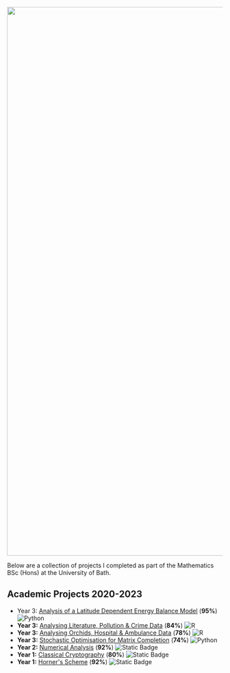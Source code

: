 <img src="https://github.com/callumgregory/callumgregory/assets/139076366/46257324-5831-4c96-86a0-b15d10d42c19" width="1280"/><br>

Below are a collection of projects I completed as part of the Mathematics BSc (Hons) at the University of Bath. 

## Academic Projects 2020-2023
- Year 3: [Analysis of a Latitude Dependent Energy Balance Model](https://github.com/callumgregory/Analysis-of-a-Latitude-Dependent-Energy-Balance-Model) (**95%**) ![Python](https://img.shields.io/badge/Python-3670A0?style=flat&logo=python&logoColor=ffdd54)
- **Year 3:** [Analysing Literature, Pollution & Crime Data](https://github.com/callumgregory/Analysing-Literature-Pollution-and-Crime-Data) (**84%**) ![R](https://img.shields.io/badge/R-%23276DC3.svg?style=flat&logo=r&logoColor=white)
- **Year 3:** [Analysing Orchids, Hospital & Ambulance Data](https://github.com/callumgregory/Analysing-Orchids-Hospital-Ambulance-Data) (**78%**) ![R](https://img.shields.io/badge/R-%23276DC3.svg?style=flat&logo=r&logoColor=white)
- **Year 3:** [Stochastic Optimisation for Matrix Completion](https://github.com/callumgregory/Stochastic-Optimisation-for-Matrix-Completion) (**74%**) ![Python](https://img.shields.io/badge/Python-3670A0?style=flat&logo=python&logoColor=ffdd54)
- **Year 2:** [Numerical Analysis](https://github.com/callumgregory/Numerical-Analysis-2021) (**92%**) ![Static Badge](https://img.shields.io/badge/MATLAB-blue)
- **Year 1:** [Classical Cryptography](https://github.com/callumgregory/Classical-Cryptography-2021) (**80%**) ![Static Badge](https://img.shields.io/badge/MATLAB-blue)
- **Year 1:** [Horner's Scheme](https://github.com/callumgregory/Horner-s-Scheme-2020) (**92%**) ![Static Badge](https://img.shields.io/badge/MATLAB-blue)

<!---
callumgregory/callumgregory is a ✨ special ✨ repository because its `README.md` (this file) appears on your GitHub profile.
You can click the Preview link to take a look at your changes.
--->

